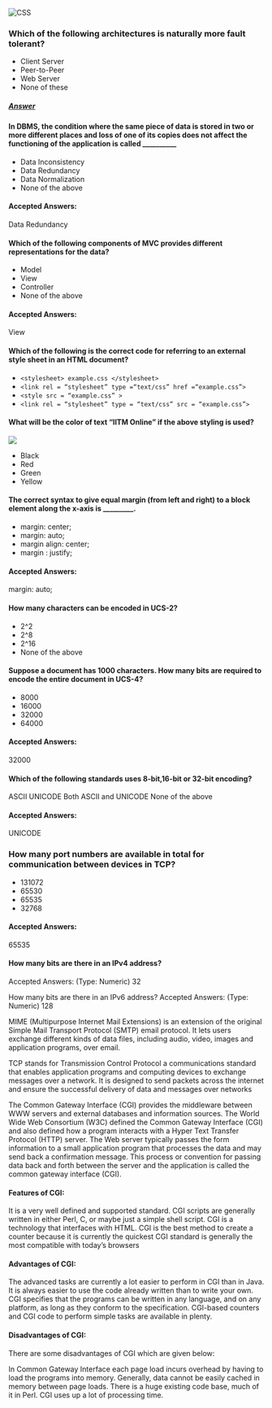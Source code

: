 ![CSS](https://aws1.discourse-cdn.com/business20/uploads/iitm/optimized/3X/6/e/6e9a78cf25c97a29f4a6fa0e90d98fec97c9fd92_2_579x750.png)
### Which of the following architectures is naturally more fault tolerant?
- Client Server
- Peer-to-Peer
- Web Server
- None of these
##### [Answer](Peer-to-Peer)

#### In DBMS, the condition where the same piece of data is stored in two or more different places and loss of one of its copies does not affect the functioning of the application is called __________
- Data Inconsistency
- Data Redundancy
- Data Normalization
- None of the above

#### Accepted Answers:
Data Redundancy

#### Which of the following components of MVC provides different representations for the data?
- Model
- View
- Controller
- None of the above
#### Accepted Answers:
View

#### Which of the following is the correct code for referring to an external style sheet in an HTML document?
- `<stylesheet> example.css </stylesheet>`
- `<link rel = “stylesheet” type =“text/css” href =“example.css”>`
- `<style src = “example.css” >`
- `<link rel = “stylesheet” type = “text/css” src = “example.css”>`


#### What will be the color of text “IITM Online” if the above styling is used?
![](https://backend.seek.onlinedegree.iitm.ac.in/21t3_cs2003/assets/img/2.6.1.PNG)
- Black
- Red
- Green
- Yellow
  
#### The correct syntax to give equal margin (from left and right) to a block element along the x-axis is _________.
- margin: center;
- margin: auto;
- margin align: center;
- margin : justify;

  
#### Accepted Answers:
margin: auto;

  
#### How many characters can be encoded in UCS-2?
- 2^2
- 2^8
- 2^16 
- None of the above


#### Suppose a document has 1000 characters. How many bits are required to encode the entire document in UCS-4?
- 8000
- 16000
- 32000
- 64000
#### Accepted Answers:
32000


#### Which of the following standards uses 8-bit,16-bit or 32-bit encoding?
ASCII
UNICODE
Both ASCII and UNICODE
None of the above

#### Accepted Answers:
UNICODE

### How many port numbers are available in total for communication between devices in TCP?
- 131072
- 65530
- 65535
- 32768
#### Accepted Answers:
65535
  
#### How many bits are there in an IPv4 address?
Accepted Answers:
(Type: Numeric) 32

How many bits are there in an IPv6 address?
Accepted Answers:
(Type: Numeric) 128

MIME (Multipurpose Internet Mail Extensions) is an extension of the original Simple Mail Transport Protocol (SMTP) email protocol. It lets users exchange different kinds of data files, including audio, video, images and application programs, over email.

TCP stands for Transmission Control Protocol a communications standard that enables application programs and computing devices to exchange messages over a network. It is designed to send packets across the internet and ensure the successful delivery of data and messages over networks

The Common Gateway Interface (CGI) provides the middleware between WWW servers and external databases and information sources. The World Wide Web Consortium (W3C) defined the Common Gateway Interface (CGI) and also defined how a program interacts with a Hyper Text Transfer Protocol (HTTP) server. The Web server typically passes the form information to a small application program that processes the data and may send back a confirmation message. This process or convention for passing data back and forth between the server and the application is called the common gateway interface (CGI).

#### Features of CGI:

It is a very well defined and supported standard.
CGI scripts are generally written in either Perl, C, or maybe just a simple shell script.
CGI is a technology that interfaces with HTML.
CGI is the best method to create a counter because it is currently the quickest
CGI standard is generally the most compatible with today’s browsers

#### Advantages of CGI:

The advanced tasks are currently a lot easier to perform in CGI than in Java.
It is always easier to use the code already written than to write your own.
CGI specifies that the programs can be written in any language, and on any platform, as long as they conform to the specification.
CGI-based counters and CGI code to perform simple tasks are available in plenty.

#### Disadvantages of CGI:
There are some disadvantages of CGI which are given below:

In Common Gateway Interface each page load incurs overhead by having to load the programs into memory.
Generally, data cannot be easily cached in memory between page loads.
There is a huge existing code base, much of it in Perl.
CGI uses up a lot of processing time.
